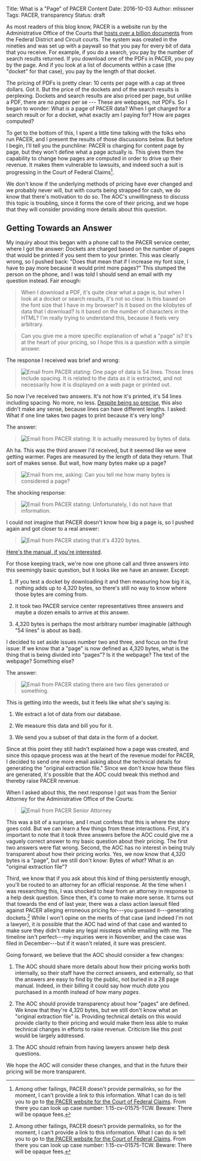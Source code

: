 Title: What is a "Page" of PACER Content
Date: 2016-10-03
Author: mlissner
Tags: PACER, transparency
Status: draft

As most readers of this blog know, PACER is a website run by the Administrative Office of the Courts that [hosts over a billion documents][b] from the Federal District and Circuit courts. The system was created in the nineties and was set up with a paywall so that you pay for every bit of data that you receive. For example, if you do a search, you pay by the number of search results returned. If you download one of the PDFs in PACER, you pay by the page. And if you look at a list of documents within a case (the "docket" for that case), you pay by the length of that docket.
 
The pricing of PDFs is pretty clear: 10 cents per page with a cap at three dollars. Got it. But the price of the dockets and of the search results is perplexing. Dockets and search results are also priced per page, but unlike a PDF, there are no *pages* per se --- These are webpages, not PDFs. So I began to wonder: What *is* a page of PACER data? When I get charged for a search result or for a docket, what exactly am I paying for? How are pages computed?

To get to the bottom of this, I spent a little time talking with the folks who run PACER, and I present the results of those discussions below. But before I begin, I'll tell you the punchline: PACER is charging for content page by page, but they won't define what a page actually is. This gives them the capability to change how pages are computed in order to drive up their revenue. It makes them vulnerable to lawsuits, and indeed such a suit is progressing in the Court of Federal Claims[^1]. 

We don't know if the underlying methods of pricing have ever changed and we probably never will, but with courts being strapped for cash, we do know that there's motivation to do so. The AOC's unwillingness to discuss this topic is troubling, since it forms the core of their pricing, and we hope that they will consider providing more details about this question.


## Getting Towards an Answer

My inquiry about this began with a phone call to the PACER service center, where I got the answer: Dockets are charged based on the number of pages that would be printed if you sent them to your printer. This was clearly wrong, so I pushed back: "Does that mean that if I increase my font size, I have to pay more because it would print more pages?" This stumped the person on the phone, and I was told I should send an email with my question instead. Fair enough:

> When I download a PDF, it's quite clear what a page is, but when I look at a docket or search results, it's not so clear. Is this based on the font size that I have in my browser? Is it based on the kilobytes of data that I download? Is it based on the number of characters in the HTML? I'm really trying to understand this, because it feels very arbitrary.
  
> Can you give me a more specific explanation of what a "page" is? It's at the heart of your pricing, so I hope this is a question with a simple answer.

The response I received was brief and wrong:

<div class="left-image">
    <blockquote>
    <img src="{filename}/images/pacer-page/54-lines.png"
             alt="Email from PACER stating: One page of data is 54 lines. Those lines include spacing. It is related to the data as it is extracted, and not necessarily how it is displayed on a web page or printed out."/>
    </blockquote>
</div>
<div class="clearfix"></div>

So now I've received two answers. It's not how it's printed, it's 54 lines including spacing. No more, no less. [Despite being so precise][numbers], this also didn't make any sense, because lines can have different lengths. I asked: What if one line takes two pages to print because it's very long?

The answer:
  
<div class="left-image">
    <blockquote>
    <img src="{filename}/images/pacer-page/bytes-of-data.png"
             alt="Email from PACER stating: It is actually measured by bytes of data."/>
     </blockquote>
</div>
<div class="clearfix"></div>

Ah ha. This was the third answer I'd received, but it seemed like we were getting warmer. Pages are measured by the length of data they return. That sort of makes sense. But wait, how many bytes make up a page?


<div class="left-image">
<blockquote>
    <img src="{filename}/images/pacer-page/how-many-bytes.png"
             alt="Email from me, asking: Can you tell me how many bytes is considered a page?"/>
</blockquote>
</div>
<div class="clearfix"></div>

The shocking response:

<div class="left-image">
<blockquote>
    <img src="{filename}/images/pacer-page/dont-know.png"
             alt="Email from PACER stating: Unfortunately, I do not have that information."/>
</blockquote>
</div>
<div class="clearfix"></div>

I could not imagine that PACER doesn't know how big a page is, so I pushed again and got closer to a real answer:

<div class="left-image">
    <blockquote>
        <img src="{filename}/images/pacer-page/4320-bytes.png"
                 alt="Email from PACER stating that it's 4320 bytes."/>
    </blockquote>
    <p class="caption"><a href="https://www.pacer.gov/documents/pacermanual.pdf">Here's the manual, if you're interested</a>.</p>
</div>
<div class="clearfix"></div>

For those keeping track, we're now one phone call and three answers into this seemingly basic question, but it looks like we have an answer. Except:

1. If you test a docket by downloading it and then measuring how big it is, nothing adds up to 4,320 bytes, so there's still no way to know where those bytes are coming from.

2. It took two PACER service center representatives three answers and maybe a dozen emails to arrive at this answer. 

3. 4,320 bytes is perhaps the most arbitrary number imaginable (although "54 lines" is about as bad).

I decided to set aside issues number two and three, and focus on the first issue: If we know that a "page" is now defined as 4,320 bytes, what is the thing that is being divided into "pages"? Is it the webpage? The text of the webpage? Something else?
 
The answer:

<div class="left-image">
    <blockquote>
        <img src="{filename}/images/pacer-page/two-files.png"
                 alt="Email from PACER stating there are two files generated or something."/>
    </blockquote>
</div>
<div class="clearfix"></div>

This is getting into the weeds, but it feels like what she's saying is:

1. We extract a lot of data from our database.

2. We measure this data and bill you for it.

3. We send you a subset of that data in the form of a docket.

Since at this point they still hadn't explained how a page was created, and since this opaque process was at the heart of the revenue model for PACER, I decided to send one more email asking about the technical details for generating the "original extraction file." Since we don't know  how these files are generated, it's possible that the AOC could tweak this method and thereby raise PACER revenue.

When I asked about this, the next response I got was from the Senior Attorney for the Administrative Office of the Courts:

<div class="left-image">
    <blockquote>
        <img src="{filename}/images/pacer-page/atty-response.png"
                 alt="Email from PACER Senior Attorney"/>
    </blockquote>
</div>
<div class="clearfix"></div>

This was a bit of a surprise, and I must confess that this is where the story goes cold. But we can learn a few things from these interactions. First, it's important to note that it took three answers before the AOC could give me a vaguely correct answer to my basic question about their pricing. The first two answers were flat wrong. Second, the AOC has no interest in being truly transparent about how their pricing works. Yes, we now know that 4,320 bytes is a "page", but we still don't know: Bytes of *what*? What *is* an "original extraction file"?
 
Third, we know that if you ask about this kind of thing persistently enough, you'll be routed to an attorney for an official response. At the time when I was researching this, I was shocked to hear from an attorney in response to a help desk question. Since then, it's come to make more sense. It turns out that towards the end of last year, there was a class action lawsuit filed against PACER alleging erroneous pricing for---you guessed it---generating dockets.[^1] While I won't opine on the merits of that case (and indeed I'm not a lawyer), it is possible that the AOC had wind of that case and wanted to make sure they didn't make any legal missteps while emailing with me. The timeline isn't perfect---my inquiries were in November, and the case was filed in December---but if it wasn't related, it sure was prescient.

Going forward, we believe that the AOC should consider a few changes:

1. The AOC should share more details about how their pricing works both internally, so their staff have the correct answers, and externally, so that the answers are easy to find by the public, not buried in a 28 page manual. Indeed, in their billing it could  say how much *data* you purchased in a month instead of how many *pages*.

2. The AOC should provide transparency about how "pages" are defined. We know that they're 4,320 bytes, but we still don't know what an "original extraction file" is. Providing technical details on this would provide clarity to their pricing and would make them less able to make technical changes in efforts to raise revenue. Criticism like this post would be largely addressed.

3. The AOC should refrain from having lawyers answer help desk questions.

We hope the AOC will consider these changes, and that in the future their pricing will be more transparent.


[b]: https://www.supremecourt.gov/publicinfo/year-end/2014year-endreport.pdf

[^1]: Among other failings, PACER doesn't provide permalinks, so for the moment, I can't provide a link to this information. What I can do is tell you to go to [the PACER website for the Court of Federal Claims][2]. From there you can look up case number: 1:15-cv-01575-TCW. Beware: There will be opaque fees.
  
[2]: https://ecf.cofc.uscourts.gov/cgi-bin/ShowIndex.pl
[numbers]: http://business.camden.rutgers.edu/files/Schindler-Yalch-2006.pdf
